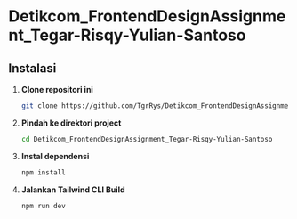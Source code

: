 # Detikcom_FrontendDesignAssignment_Tegar-Risqy-Yulian-Santoso
## Instalasi

1. **Clone repositori ini**

    ```bash
    git clone https://github.com/TgrRys/Detikcom_FrontendDesignAssignment_Tegar-Risqy-Yulian-Santoso.git

2. **Pindah ke direktori project**

    ```bash
    cd Detikcom_FrontendDesignAssignment_Tegar-Risqy-Yulian-Santoso

3. **Instal dependensi**

    ```bash
    npm install

4. **Jalankan Tailwind CLI Build**

    ```bash
    npm run dev
